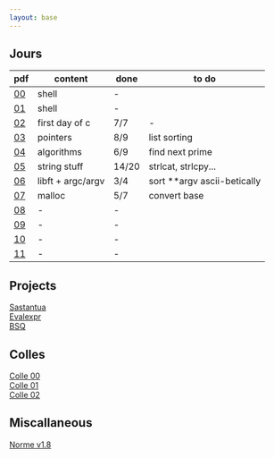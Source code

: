```yaml
---
layout: base
---
```


## Jours

| pdf | content | done | to do |
|---   |---      |---   |---     |
| [00](pdfs/j00.pdf) | shell | - | |
| [01](pdfs/j01.pdf) | shell | - | |
| [02](pdfs/j02.pdf) | first day of c | 7/7 | - |
| [03](pdfs/j03.pdf) | pointers | 8/9 | list sorting |
| [04](pdfs/j04.pdf) | algorithms | 6/9 | find next prime
| [05](pdfs/j05.pdf) | string stuff | 14/20 | strlcat, strlcpy... |
| [06](pdfs/j06.pdf) | libft + argc/argv | 3/4 | sort **argv ascii-betically |
| [07](pdfs/j07.pdf) | malloc | 5/7 | convert base |
| [08](pdfs/j08.pdf) | - | - | |
| [09](pdfs/j09.pdf) | - | - | |
| [10](pdfs/j10.pdf) | - | - | |
| [11](pdfs/j11.pdf) | - | - | |

## Projects

[Sastantua](pdfs/sastantua.pdf)  
[Evalexpr](pdfs/evalepr.pdf)  
[BSQ](pdfs/bsq.pdf)  

## Colles

[Colle 00](pdfs/colle00.pdf)  
[Colle 01](pdfs/colle01.pdf)  
[Colle 02](pdfs/colle02.pdf)  

## Miscallaneous

[Norme v1.8](pdfs/norme42-v1.8.pdf)
